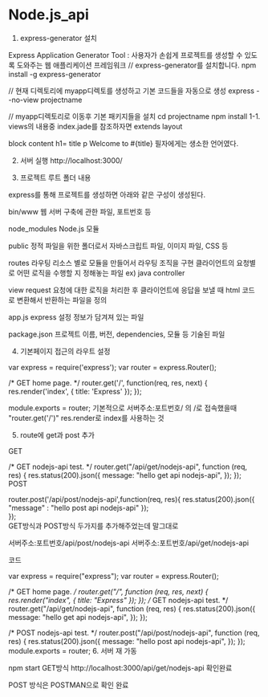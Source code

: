 # Node.js_api

1. express-generator 설치

Express Application Generator Tool : 사용자가 손쉽게 프로젝트를 생성할 수 있도록 도와주는 웹 애플리케이션 프레임워크
// express-generator를 설치합니다.
npm install -g express-generator

// 현재 디렉토리에 myapp디렉토를 생성하고 기본 코드들을 자동으로 생성
express --no-view projectname

// myapp디렉토리로 이동후 기본 패키지들을 설치
cd projectname
npm install
1-1. views의 내용중 index.jade를 참조하자면
extends layout

block content
  h1= title
  p Welcome to #{title}
필자에게는 생소한 언어였다.

2. 서버 실행
http://localhost:3000/



3. 프로젝트 루트 폴더 내용



express를 통해 프로젝트를 생성하면 아래와 같은 구성이 생성된다.

bin/www
웹 서버 구축에 관한 파일, 포트번호 등

node_modules
Node.js 모듈

public
정적 파일을 위한 폴더로서 자바스크립트 파일, 이미지 파일, CSS 등

routes
라우팅 리소스 별로 모듈을 만들어서 라우팅 조직을 구현
클라이언트의 요청별로 어떤 로직을 수행할 지 정해놓는 파일
ex) java controller

view
request 요청에 대한 로직을 처리한 후 클라이언트에 응답을 보낼 때 html 코드로 변환해서 반환하는 파일을 정의

app.js
express 설정 정보가 담겨져 있는 파일

package.json
프로젝트 이름, 버전, dependencies, 모듈 등 기술된 파일

4. 기본페이지 접근의 라우트 설정

var express = require('express');
var router = express.Router();

/* GET home page. */
router.get('/', function(req, res, next) {
  res.render('index', { title: 'Express' });
});

module.exports = router;
기본적으로 서버주소:포트번호/ 의 /로 접속했을때 "router.get('/')"
res.render로 index를 사용하는 것

5. route에 get과 post 추가

GET

/* GET nodejs-api test. */
router.get("/api/get/nodejs-api", function (req, res) {
 res.status(200).json({
   message: "hello get api nodejs-api",
 });
});
POST

router.post('/api/post/nodejs-api',function(req, res){
	res.status(200).json({
    	"message" : "hello post api nodejs-api"
    });    
});    
GET방식과 POST방식 두가지를 추가해주었는데 말그대로

서버주소:포트번호/api/post/nodejs-api
서버주소:포트번호/api/get/nodejs-api

코드

var express = require("express");
var router = express.Router();

/* GET home page. */
router.get("/", function (req, res, next) {
  res.render("index", { title: "Express" });
});
/* GET nodejs-api test. */
router.get("/api/get/nodejs-api", function (req, res) {
  res.status(200).json({
    message: "hello get api nodejs-api",
  });
});

/* POST nodejs-api test. */
router.post("/api/post/nodejs-api", function (req, res) {
  res.status(200).json({
    message: "hello post api nodejs-api",
  });
});
module.exports = router;
6. 서버 재 가동

npm start
GET방식 http://localhost:3000/api/get/nodejs-api
확인완료



POST 방식은 POSTMAN으로 확인 완료
